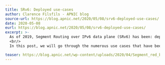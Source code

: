```yaml
---
title: SRv6: Deployed use-cases
author: Clarence Filsfils - APNIC blog
source-url: https://blog.apnic.net/2020/05/08/srv6-deployed-use-cases/
date: 2020-05-08
eurl: https://blog.apnic.net/2020/05/08/srv6-deployed-use-cases/
excerpt: >-
  As of 2019, Segment Routing over IPv6 data plane (SRv6) has been: deployed in eight large-scale networks; supported more than 25 hardware implementations at line rate; implemented in 11 open-source platforms/applications; and, importantly, is undergoing IETF standardization (RFC 8402, RFC 8754).
  <br/>
  In this post, we will go through the numerous use cases that have been deployed as of February 2019.

teaser: https://blog.apnic.net/wp-content/uploads/2020/04/Segment_red_banner-768x281.png?v=a4dbe6f69e0fc7db59f92ff1d91a5e0a
---
```

